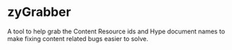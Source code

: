 zyGrabber
=========

A tool to help grab the Content Resource ids and Hype document names to make fixing content related bugs easier to solve.
